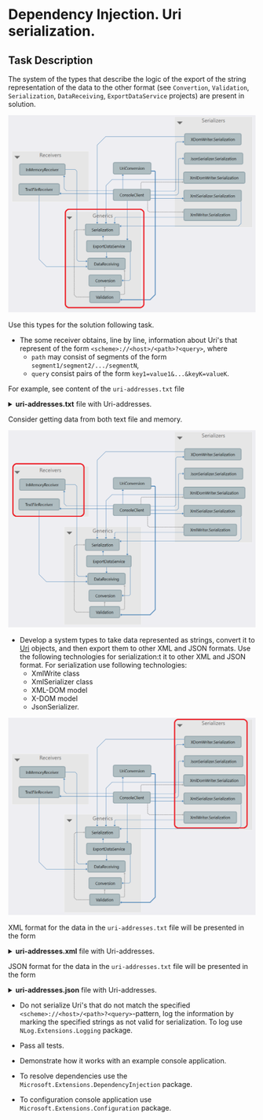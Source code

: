 # Dependency Injection. Uri serialization.

## Task Description

The system of the types that describe the logic of the export of the string representation of the data to the other format (see `Convertion`, `Validation`, `Serialization`, `DataReceiving`, `ExportDataService` projects) are present in solution.

![](/Images/Architecture1.png)

Use this types for the solution following task.

- The some receiver obtains, line by line, information about Uri's that represent of the form `<scheme>://<host>/<path>?<query>`, where   
  - `path` may consist of segments of the form `segment1/segment2/.../segmentN`, 
  - `query` consist pairs of the form `key1=value1&...&keyK=valueK`. 

For example, see content of the `uri-addresses.txt` file
<details>
<summary><b>uri-addresses.txt</b> file with Uri-addresses.</summary>

```
https://habrahabr.ru/company/it-grad/blog/341486/
http://www.example.com/customers/12345
http://www.example.com/customers/12345/orders/98765
https://qaevolution.ru/znakomstvo-s-testirovaniem-api/
http://
https://www.contoso.com/Home/Index.htm?q1=v1&q2=v2
http://aaa.com/temp?key=Foo&value=Bar&id=42
https://www.w3schools.com/html/default.asp
http://www.ninject.org/learn.html
https:.php
https://docs.microsoft.com/ru-ru/dotnet/csharp/programming-guide/concepts/linq/linq-to-xml-overview
docs.microsoft.com
microsoft.com/ru-ru/dotnet/csharp/programming-guide/concepts/l
https://docs.microsoft.com/ru-ru/dotnet/api/system.linq.queryable.where?view=netframework-4.8
https://docs.microsoft.com/en-us/dotnet/api/system.xml.serialization.xmlserializer?view=net-6.0
https://metanit.com/python/django/1.1.php
```
</details>

Сonsider getting data from both text file and memory.

![](/Images/Architecture3.png)

- Develop a system types to take data represented as strings, convert it to [Uri](https://docs.microsoft.com/en-us/dotnet/api/system.uri?view=net-6.0) objects, and then export them to other XML and JSON formats. Use the following technologies for serialization:t it to other XML and JSON format. For serialization use following technologies:
  - XmlWrite class
  - XmlSerializer class
  - XML-DOM model
  - X-DOM model
  - JsonSerializer.

![](/Images/Architecture2.png)

XML format for the data in the `uri-addresses.txt` file will be presented in the form
<details>
<summary><b>uri-addresses.xml</b> file with Uri-addresses.</summary>

```
<?xml version="1.0" encoding="utf-8"?>
<uriAdresses>
    <uriAdress>
        <scheme name="https" />
        <host name="habrahabr.ru" />
        <path>
            <segment>company</segment>
            <segment>it-grad</segment>
            <segment>blog</segment>
            <segment>341486</segment>
        </path>
    </uriAdress>
    <uriAdress>
        <scheme name="http" />
        <host name="www.example.com" />
        <path>
            <segment>customers</segment>
            <segment>12345</segment>
        </path>
    </uriAdress>
    <uriAdress>
        <scheme name="http" />
        <host name="www.example.com" />
        <path>
            <segment>customers</segment>
            <segment>12345</segment>
            <segment>orders</segment>
            <segment>98765</segment>
        </path>
    </uriAdress>
    <uriAdress>
        <scheme name="https" />
        <host name="qaevolution.ru" />
        <path>
            <segment>znakomstvo-s-testirovaniem-api</segment>
        </path>
    </uriAdress>
    <uriAdress>
        <scheme name="https" />
        <host name="www.contoso.com" />
        <path>
            <segment>Home</segment>
            <segment>Index.htm</segment>
        </path>
        <query>
            <parameter key="q1" value="v1" />
            <parameter key="q2" value="v2" />
        </query>
    </uriAdress>
    <uriAdress>
        <scheme name="http" />
        <host name="aaa.com" />
        <path>
            <segment>temp</segment>
        </path>
        <query>
            <parameter key="key" value="Foo" />
            <parameter key="value" value="Bar" />
            <parameter key="id" value="42" />
        </query>
    </uriAdress>
    <uriAdress>
        <scheme name="https" />
        <host name="www.w3schools.com" />
        <path>
            <segment>html</segment>
            <segment>default.asp</segment>
        </path>
    </uriAdress>
    <uriAdress>
        <scheme name="http" />
        <host name="www.ninject.org" />
        <path>
            <segment>learn.html</segment>
        </path>
    </uriAdress>
    <uriAdress>
        <scheme name="https" />
        <host name="docs.microsoft.com" />
        <path>
            <segment>ru-ru</segment>
            <segment>dotnet</segment>
            <segment>csharp</segment>
            <segment>programming-guide</segment>
            <segment>concepts</segment>
            <segment>linq</segment>
            <segment>linq-to-xml-overview</segment>
        </path>
    </uriAdress>
    <uriAdress>
        <scheme name="https" />
        <host name="docs.microsoft.com" />
        <path>
            <segment>ru-ru</segment>
            <segment>dotnet</segment>
            <segment>api</segment>
            <segment>system.linq.queryable.where</segment>
        </path>
        <query>
            <parameter key="view" value="netframework-4.8" />
        </query>
    </uriAdress>
    <uriAdress>
        <scheme name="https" />
        <host name="docs.microsoft.com" />
        <path>
            <segment>en-us</segment>
            <segment>dotnet</segment>
            <segment>api</segment>
            <segment>system.xml.serialization.xmlserializer</segment>
        </path>
        <query>
            <parameter key="view" value="net-6.0" />
        </query>
    </uriAdress>
    <uriAdress>
        <scheme name="https" />
        <host name="metanit.com" />
        <path>
            <segment>python</segment>
            <segment>django</segment>
            <segment>1.1.php</segment>
        </path>
    </uriAdress>
</uriAdresses>
```
</details>

JSON format for the data in the `uri-addresses.txt` file will be presented in the form

<details>
<summary><b>uri-addresses.json</b> file with Uri-addresses.</summary>

```
[
  {
    "scheme": "https",
    "host": "habrahabr.ru",
    "path": [
      "company",
      "it-grad",
      "blog",
      "341486"
    ]
  },
  {
    "scheme": "http",
    "host": "www.example.com",
    "path": [
      "customers",
      "12345"
    ]
  },
  {
    "scheme": "http",
    "host": "www.example.com",
    "path": [
      "customers",
      "12345",
      "orders",
      "98765"
    ]
  },
  {
    "scheme": "https",
    "host": "qaevolution.ru",
    "path": [
      "znakomstvo-s-testirovaniem-api"
    ]
  },
  {
    "scheme": "https",
    "host": "www.contoso.com",
    "path": [
      "Home",
      "Index.htm"
    ],
    "query": [
      {
        "key": "q1",
        "value": "v1"
      },
      {
        "key": "q2",
        "value": "v2"
      }
    ]
  },
  {
    "scheme": "http",
    "host": "aaa.com",
    "path": [
      "temp"
    ],
    "query": [
      {
        "key": "key",
        "value": "Foo"
      },
      {
        "key": "value",
        "value": "Bar"
      },
      {
        "key": "id",
        "value": "42"
      }
    ]
  },
  {
    "scheme": "https",
    "host": "www.w3schools.com",
    "path": [
      "html",
      "default.asp"
    ]
  },
  {
    "scheme": "http",
    "host": "www.ninject.org",
    "path": [
      "learn.html"
    ]
  },
  {
    "scheme": "https",
    "host": "docs.microsoft.com",
    "path": [
      "ru-ru",
      "dotnet",
      "csharp",
      "programming-guide",
      "concepts",
      "linq",
      "linq-to-xml-overview"
    ]
  },
  {
    "scheme": "https",
    "host": "docs.microsoft.com",
    "path": [
      "ru-ru",
      "dotnet",
      "api",
      "system.linq.queryable.where"
    ],
    "query": [
      {
        "key": "view",
        "value": "netframework-4.8"
      }
    ]
  },
  {
    "scheme": "https",
    "host": "docs.microsoft.com",
    "path": [
      "en-us",
      "dotnet",
      "api",
      "system.xml.serialization.xmlserializer"
    ],
    "query": [
      {
        "key": "view",
        "value": "net-6.0"
      }
    ]
  },
  {
    "scheme": "https",
    "host": "metanit.com",
    "path": [
      "python",
      "django",
      "1.1.php"
    ]
  }
]

```
</details>

- Do not serialize Uri's that do not match the specified `<scheme>://<host>/<path>?<query>`-pattern, log the information by marking the specified strings as not valid for serialization. To log use `NLog.Extensions.Logging` package.

- Pass all tests.
- Demonstrate how it works with an example console application.
- To resolve dependencies use the `Microsoft.Extensions.DependencyInjection` package.
- To configuration console application use `Microsoft.Extensions.Configuration` package.
